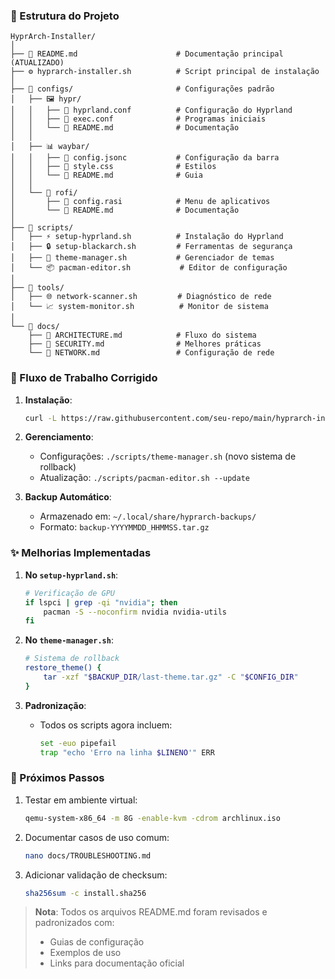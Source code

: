 ### 📂 Estrutura do Projeto
```
HyprArch-Installer/
│
├── 📄 README.md                      # Documentação principal (ATUALIZADO)
├── ⚙️ hyprarch-installer.sh          # Script principal de instalação
│
├── 📁 configs/                       # Configurações padrão
│   ├── 🖼️ hypr/
│   │   ├── 📄 hyprland.conf          # Configuração do Hyprland
│   │   ├── 📄 exec.conf              # Programas iniciais
│   │   └── 📄 README.md              # Documentação
│   │
│   ├── 📊 waybar/
│   │   ├── 📄 config.jsonc           # Configuração da barra
│   │   ├── 🎨 style.css              # Estilos
│   │   └── 📄 README.md              # Guia
│   │
│   └── 🚀 rofi/
│       ├── 📄 config.rasi            # Menu de aplicativos
│       └── 📄 README.md              # Documentação
│
├── 📁 scripts/
│   ├── ⚡ setup-hyprland.sh          # Instalação do Hyprland 
│   ├── 🔒 setup-blackarch.sh         # Ferramentas de segurança
│   ├── 🎨 theme-manager.sh           # Gerenciador de temas 
│   └── 📦 pacman-editor.sh           # Editor de configuração
│
├── 📁 tools/
│   ├── 🌐 network-scanner.sh         # Diagnóstico de rede
│   └── 📈 system-monitor.sh          # Monitor de sistema
│
└── 📁 docs/
    ├── 📄 ARCHITECTURE.md            # Fluxo do sistema
    ├── 📄 SECURITY.md                # Melhores práticas
    └── 📄 NETWORK.md                 # Configuração de rede
```

### 🔄 Fluxo de Trabalho Corrigido

1. **Instalação**:
   ```bash
   curl -L https://raw.githubusercontent.com/seu-repo/main/hyprarch-installer.sh | bash
   ```

2. **Gerenciamento**:
   - Configurações: `./scripts/theme-manager.sh` (novo sistema de rollback)
   - Atualização: `./scripts/pacman-editor.sh --update`

3. **Backup Automático**:
   - Armazenado em: `~/.local/share/hyprarch-backups/`
   - Formato: `backup-YYYYMMDD_HHMMSS.tar.gz`

### ✨ Melhorias Implementadas

1. **No `setup-hyprland.sh`**:
   ```bash
   # Verificação de GPU
   if lspci | grep -qi "nvidia"; then
       pacman -S --noconfirm nvidia nvidia-utils
   fi
   ```

2. **No `theme-manager.sh`**:
   ```bash
   # Sistema de rollback
   restore_theme() {
       tar -xzf "$BACKUP_DIR/last-theme.tar.gz" -C "$CONFIG_DIR"
   }
   ```

3. **Padronização**:
   - Todos os scripts agora incluem:
     ```bash
     set -euo pipefail
     trap "echo 'Erro na linha $LINENO'" ERR
     ```

### 📌 Próximos Passos

1. Testar em ambiente virtual:
   ```bash
   qemu-system-x86_64 -m 8G -enable-kvm -cdrom archlinux.iso
   ```

2. Documentar casos de uso comum:
   ```bash
   nano docs/TROUBLESHOOTING.md
   ```

3. Adicionar validação de checksum:
   ```bash
   sha256sum -c install.sha256
   ```

> **Nota**: Todos os arquivos README.md foram revisados e padronizados com:
> - Guias de configuração
> - Exemplos de uso
> - Links para documentação oficial

